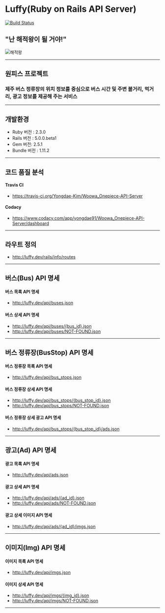 # Luffy(Ruby on Rails API Server)

[![Build Status](https://travis-ci.org/Yongdae-Kim/Woowa_Onepiece-API-Server.svg?branch=master)](https://travis-ci.org/Yongdae-Kim/Woowa_Onepiece-API-Server)

## "난 해적왕이 될 거야!"

![해적왕](https://attachment.namu.wiki/%EB%AA%BD%ED%82%A4%20D.%20%EB%A3%A8%ED%94%BC__Example4.jpg "루피")

***
## 원피스 프로젝트

### 제주 버스 정류장의 위치 정보를 중심으로 버스 시간 및 주변 볼거리, 먹거리, 광고 정보를 제공해 주는 서비스

***
## 개발환경

- Ruby 버전 : 2.3.0
- Rails 버전 : 5.0.0.beta1
- Gem 버전: 2.5.1
- Bundle 버전 : 1.11.2

***

## 코드 품질 분석

#### Travis CI
- https://travis-ci.org/Yongdae-Kim/Woowa_Onepiece-API-Server

#### Codacy
- https://www.codacy.com/app/yongdae91/Woowa_Onepiece-API-Server/dashboard

***

##  라우트 정의
- http://luffy.dev/rails/info/routes

***

## 버스(Bus) API 명세

#### 버스 목록 API 명세

- http://luffy.dev/api/buses.json

#### 버스 상세 API 명세

- http://luffy.dev/api/buses/{bus_id}.json
- http://luffy.dev/api/buses/NOT-FOUND.json

***

## 버스 정류장(BusStop) API 명세

#### 버스 정류장 목록 API 명세

- http://luffy.dev/api/bus_stops.json

#### 버스 정류장 상세 API 명세

- http://luffy.dev/api/bus_stops/{bus_stop_id}.json
- http://luffy.dev/api/bus_stops/NOT-FOUND.json

#### 버스 정류장 상세 광고 API 명세

- http://luffy.dev/api/bus_stops/{bus_stop_id}/ads.json

***

## 광고(Ad) API 명세

#### 광고 목록 API 명세

- http://luffy.dev/api/ads.json

#### 광고 상세 API 명세

- http://luffy.dev/api/ads/{ad_id}.json
- http://luffy.dev/api/ads/NOT-FOUND.json

#### 광고 상세 이미지 API 명세

- http://luffy.dev/api/ads/{ad_id}/imgs.json

***

## 이미지(Img) API 명세

#### 이미지 목록 API 명세

- http://luffy.dev/api/imgs.json

#### 이미지 상세 API 명세

- http://luffy.dev/api/imgs/{img_id}.json
- http://luffy.dev/api/imgs/NOT-FOUND.json

***

